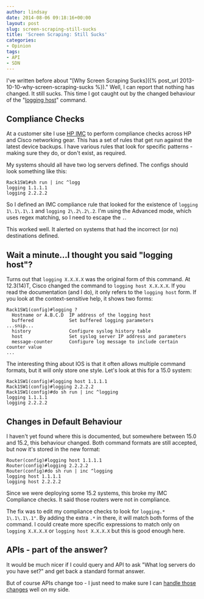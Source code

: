 ```yaml
---
author: lindsay
date: 2014-08-06 09:18:16+00:00
layout: post
slug: screen-scraping-still-sucks
title: 'Screen Scraping: Still Sucks'
categories:
- Opinion
tags:
- API
- SDN
---
```


I've written before about "[Why Screen Scraping Sucks]({% post_url 2013-10-10-why-screen-scraping-sucks %})." Well, I can report that nothing has changed. It still sucks. This time I got caught out by the changed behaviour of the "[logging host](http://www.cisco.com/c/en/us/td/docs/ios-xml/ios/esm/command/esm-cr-book/esm-cr-a1.html#wp1503829690)" command.



## Compliance Checks



At a customer site I use [HP IMC](https://www.hpe.com/networking/imc) to perform compliance checks across HP and Cisco networking gear. This has a set of rules that get run against the latest device backups. I have various rules that look for specific patterns - making sure they do, or don't exist, as required.

My systems should all have two log servers defined. The configs should look something like this:


```text
Rack1SW1#sh run | inc ^logg
logging 1.1.1.1
logging 2.2.2.2
```


So I defined an IMC compliance rule that looked for the existence of `logging 1\.1\.1\.1` and `logging 2\.2\.2\.2`. I'm using the Advanced mode, which uses regex matching, so I need to escape the `.`.

This worked well. It alerted on systems that had the incorrect (or no) destinations defined.



## Wait a minute...I thought you said "logging host"?



Turns out that `logging X.X.X.X` was the original form of this command. At 12.3(14)T, Cisco changed the command to `logging host X.X.X.X`. If you read the documentation (and I do), it only refers to the `logging host` form. If you look at the context-sensitive help, it shows two forms:


```text
Rack1SW1(config)#logging ?
  Hostname or A.B.C.D  IP address of the logging host
  buffered             Set buffered logging parameters
...snip...
  history              Configure syslog history table
  host                 Set syslog server IP address and parameters
  message-counter      Configure log message to include certain counter value 
...
```


The interesting thing about IOS is that it often allows multiple command formats, but it will only store one style. Let's look at this for a 15.0 system:


```text
Rack1SW1(config)#logging host 1.1.1.1
Rack1SW1(config)#logging 2.2.2.2
Rack1SW1(config)#do sh run | inc ^logging
logging 1.1.1.1
logging 2.2.2.2
```




## Changes in Default Behaviour



I haven't yet found where this is documented, but somewhere between 15.0 and 15.2, this behaviour changed. Both command formats are still accepted, but now it's stored in the new format:


```text
Router(config)#logging host 1.1.1.1
Router(config)#logging 2.2.2.2
Router(config)#do sh run | inc ^logging
logging host 1.1.1.1
logging host 2.2.2.2
```


Since we were deploying some 15.2 systems, this broke my IMC Compliance checks. It said those routers were not in compliance.

The fix was to edit my compliance checks to look for `logging.* 1\.1\.1\.1"`. By adding the extra `.*` in there, it will match both forms of the command. I could create more specific expressions to match only on `logging X.X.X.X` or `logging host X.X.X.X` but this is good enough here.



## APIs - part of the answer?



It would be much nicer if I could query and API to ask "What log servers do you have set?" and get back a standard format answer.

But of course APIs change too - I just need to make sure I can [handle those changes](http://keepingitclassless.net/2014/08/schema-changes/) well on my side.
